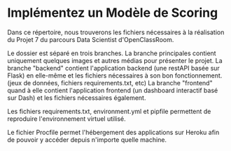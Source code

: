 # Implémentez un Modèle de Scoring #

Dans ce répertoire, nous trouverons les fichiers nécessaires à la réalisation du Projet 7 du parcours Data Scientist d'OpenClassRoom.

Le dossier est séparé en trois branches. La branche principales contient uniquement quelques images et autres médias pour présenter le projet. 
La branche "backend" contient l'application backend (une restAPI basée sur Flask) en elle-même et les fichiers nécessaires à son bon fonctionnement. (jeux de données, fichiers requirements.txt, etc)
La branche "frontend" quand à elle contient l'application frontend (un dashboard interactif basé sur Dash) et les fichiers nécessaires également.

Les fichiers requirements.txt, environment.yml et pipfile permettent de reproduire l'environnement virtuel utilisé.

Le fichier Procfile permet l'hébergement des applications sur Heroku afin de pouvoir y accéder depuis n'importe quelle machine.
